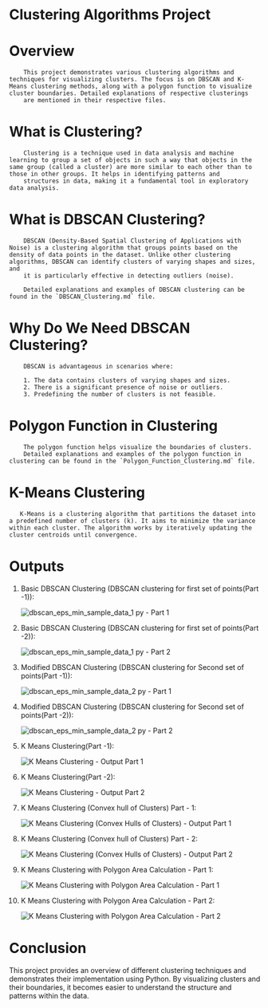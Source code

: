 # Clustering Algorithms Project

  # Overview

        This project demonstrates various clustering algorithms and techniques for visualizing clusters. The focus is on DBSCAN and K-Means clustering methods, along with a polygon function to visualize cluster boundaries. Detailed explanations of respective clusterings 
        are mentioned in their respective files.

  # What is Clustering?

        Clustering is a technique used in data analysis and machine learning to group a set of objects in such a way that objects in the same group (called a cluster) are more similar to each other than to those in other groups. It helps in identifying patterns and 
        structures in data, making it a fundamental tool in exploratory data analysis.

  # What is DBSCAN Clustering?

        DBSCAN (Density-Based Spatial Clustering of Applications with Noise) is a clustering algorithm that groups points based on the density of data points in the dataset. Unlike other clustering algorithms, DBSCAN can identify clusters of varying shapes and sizes, and 
        it is particularly effective in detecting outliers (noise).

        Detailed explanations and examples of DBSCAN clustering can be found in the `DBSCAN_Clustering.md` file.

  # Why Do We Need DBSCAN Clustering?

        DBSCAN is advantageous in scenarios where:

        1. The data contains clusters of varying shapes and sizes.
        2. There is a significant presence of noise or outliers.
        3. Predefining the number of clusters is not feasible.

  # Polygon Function in Clustering

        The polygon function helps visualize the boundaries of clusters.
        Detailed explanations and examples of the polygon function in clustering can be found in the `Polygon_Function_Clustering.md` file.

  # K-Means Clustering

       K-Means is a clustering algorithm that partitions the dataset into a predefined number of clusters (k). It aims to minimize the variance within each cluster. The algorithm works by iteratively updating the cluster centroids until convergence.

  # Outputs

  1. Basic DBSCAN Clustering (DBSCAN clustering for first set of points(Part -1)):

        ![dbscan_eps_min_sample_data_1 py - Part 1](https://github.com/Viralli/Clustering/assets/92823324/4b378bcf-eb5b-4369-a710-3b513e226578)

  2. Basic DBSCAN Clustering (DBSCAN clustering for first set of points(Part -2)):

        ![dbscan_eps_min_sample_data_1 py - Part 2](https://github.com/Viralli/Clustering/assets/92823324/08a54178-3c6a-4013-8a5c-dc7d1f721d1a)

  3. Modified DBSCAN Clustering (DBSCAN clustering for Second set of points(Part -1)):

        ![dbscan_eps_min_sample_data_2 py - Part 1](https://github.com/Viralli/Clustering/assets/92823324/84140b5c-e120-4909-b3d6-710a9884ff58)

  4. Modified DBSCAN Clustering (DBSCAN clustering for Second set of points(Part -2)):

        ![dbscan_eps_min_sample_data_2 py - Part 2](https://github.com/Viralli/Clustering/assets/92823324/00681472-8545-4df3-a95e-62eff0be282a)

  5. K Means Clustering(Part -1):

        ![K Means Clustering - Output Part 1](https://github.com/Viralli/Clustering/assets/92823324/22b61e69-419b-4cb8-9703-fde0c366d279)

  6. K Means Clustering(Part -2):
    
        ![K Means Clustering - Output Part 2](https://github.com/Viralli/Clustering/assets/92823324/2086356e-1b57-4d5c-b084-54a1eabed024)

  7. K Means Clustering (Convex hull of Clusters) Part - 1:

        ![K Means Clustering (Convex Hulls of Clusters) - Output Part 1](https://github.com/Viralli/Clustering/assets/92823324/cfafa7f3-5769-4621-ae35-6bdbb426c01b)

  8.  K Means Clustering (Convex hull of Clusters) Part - 2:

         ![K Means Clustering (Convex Hulls of Clusters) - Output Part 2](https://github.com/Viralli/Clustering/assets/92823324/ec3eb828-8771-402e-8bda-2b7a368e10f2)

  9. K Means Clustering with Polygon Area Calculation - Part 1:

      ![K Means Clustering with Polygon Area Calculation - Part 1](https://github.com/user-attachments/assets/c36e3b78-1925-4349-aab5-e2cc38d08f33)

 10. K Means Clustering with Polygon Area Calculation - Part 2:

      ![K Means Clustering with Polygon Area Calculation - Part 2](https://github.com/user-attachments/assets/7fac630b-7485-4ff7-a198-beb20a56cfd8)

  # Conclusion

  This project provides an overview of different clustering techniques and demonstrates their implementation using Python. By visualizing clusters and their boundaries, it becomes easier to understand the structure and patterns within the data.   
